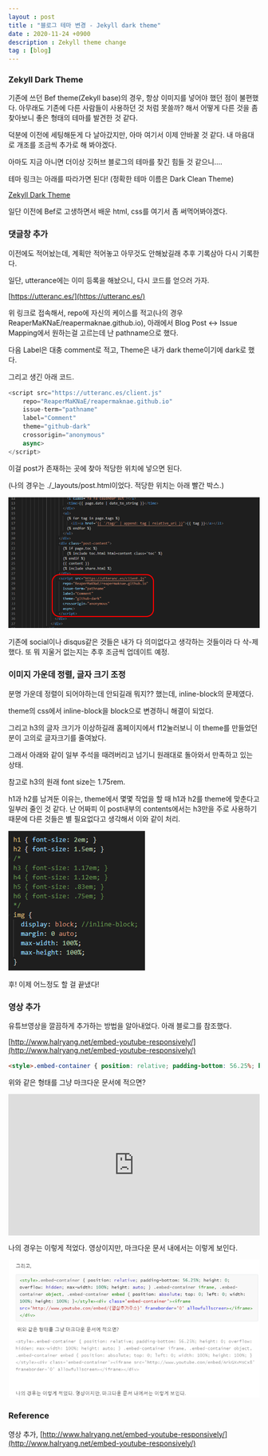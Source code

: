 ```yaml
---
layout : post
title : "블로그 테마 변경 - Jekyll dark theme"
date : 2020-11-24 +0900
description : Zekyll theme change
tag : [blog]
---
```


### Zekyll Dark Theme

 기존에 쓰던 Bef theme(Zekyll base)의 경우, 항상 이미지를 넣어야 했던 점이 불편했다. 아무래도 기존에 다른 사람들이 사용하던 것 처럼 못쓸까? 해서 어떻게 다른 것을 좀 찾아보니 좋은 형태의 테마를 발견한 것 같다.

 덕분에 이전에 세팅해둔게 다 날아갔지만, 아마 여기서 이제 안바꿀 것 같다. 내 마음대로 개조를 조금씩 추가로 해 봐야겠다.

 아마도 지금 아니면 더이상 깃허브 블로그의 테마를 찾긴 힘들 것 같으니....

 테마 링크는 아래를 따라가면 된다! (정확한 테마 이름은 Dark Clean Theme)

[Zekyll Dark Theme](https://github.com/streetturtle/jekyll-clean-dark)

 일단 이전에 Bef로 고생하면서 배운 html, css를 여기서 좀 써먹어봐야겠다.



### 댓글창 추가

 이전에도 적어놨는데, 계획만 적어놓고 아무것도 안해놨길래 추후 기록삼아 다시 기록한다.

 일단, utterance에는 이미 등록을 해놨으니, 다시 코드를 얻으러 가자.

[https://utteranc.es/](https://utteranc.es/)

위 링크로 접속해서, repo에 자신의 케이스를 적고(나의 경우 ReaperMaKNaE/reapermaknae.github.io), 아래에서 Blog Post <-> Issue Mapping에서 원하는걸 고르는데 난 pathname으로 했다.

 다음 Label은 대충 comment로 적고, Theme은 내가 dark theme이기에 dark로 했다.

 그리고 생긴 아래 코드.

```python
<script src="https://utteranc.es/client.js"
	repo="ReaperMaKNaE/reapermaknae.github.io"
	issue-term="pathname"
	label="Comment"
	theme="github-dark"
	crossorigin="anonymous"
	async>
</script>
```

 이걸 post가 존재하는 곳에 찾아 적당한 위치에 넣으면 된다.

 (나의 경우는 ./_layouts/post.html이었다. 적당한 위치는 아래 빨간 박스.)

![img1](https://raw.githubusercontent.com/ReaperMaKNaE/reapermaknae.github.io/main/assets/img/20201124-1.png)

 기존에 social이나 disqus같은 것들은 내가 다 의미없다고 생각하는 것들이라 다 삭-제 했다. 또 뭐 지울거 없는지는 추후 조금씩 업데이트 예정.



### 이미지 가운데 정렬, 글자 크기 조정

 분명 가운데 정렬이 되어야하는데 안되길래 뭐지?? 했는데, inline-block의 문제였다.

 theme의 css에서 inline-block을 block으로 변경하니 해결이 되었다.

 그리고 h3의 글자 크기가 이상하길래 홈페이지에서 f12눌러보니 이 theme를 만들었던 분이 고의로 글자크기를 줄여놨다.

 그래서 아래와 같이 일부 주석을 때려버리고 넘기니 원래대로 돌아와서 만족하고 있는 상태.

 참고로 h3의 원래 font size는 1.75rem.

 h1과 h2를 남겨둔 이유는, theme에서 몇몇 작업을 할 때 h1과 h2를 theme에 맞춘다고 일부러 줄인 것 같다. 난 어짜피 이 post내부의 contents에서는 h3만을 주로 사용하기때문에 다른 것들은 별 필요없다고 생각해서 이와 같이 처리.

![img2](https://raw.githubusercontent.com/ReaperMaKNaE/reapermaknae.github.io/main/assets/img/20201124-2.png)

 후! 이제 어느정도 할 걸 끝냈다!



### 영상 추가

 유튜브영상을 깔끔하게 추가하는 방법을 알아내었다. 아래 블로그를 참조했다.

[http://www.halryang.net/embed-youtube-responsively/](http://www.halryang.net/embed-youtube-responsively/)



```html
<style>.embed-container { position: relative; padding-bottom: 56.25%; height: 0; overflow: hidden; max-width: 100%; height: auto; } .embed-container iframe, .embed-container object, .embed-container embed { position: absolute; top: 0; left: 0; width: 100%; height: 100%; }</style><div class='embed-container'><iframe src='http://www.youtube.com/embed/{영상추가주소}' frameborder='0' allowfullscreen></iframe></div> 
```

 위와 같은 형태를 그냥 마크다운 문서에 적으면?

<style>.embed-container { position: relative; padding-bottom: 56.25%; height: 0; overflow: hidden; max-width: 100%; height: auto; } .embed-container iframe, .embed-container object, .embed-container embed { position: absolute; top: 0; left: 0; width: 100%; height: 100%; }</style><div class='embed-container'><iframe src='http://www.youtube.com/embed/ArkGXvMsCx8' frameborder='0' allowfullscreen></iframe></div>



나의 경우는 이렇게 적었다. 영상이지만, 마크다운 문서 내에서는 이렇게 보인다.



![img7](https://raw.githubusercontent.com/ReaperMaKNaE/reapermaknae.github.io/main/assets/img/20201129-7.png)





### Reference

영상 추가, [http://www.halryang.net/embed-youtube-responsively/](http://www.halryang.net/embed-youtube-responsively/)